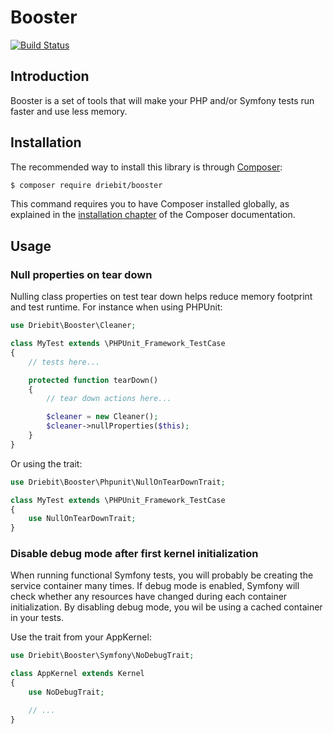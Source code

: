 Booster
=======

[![Build Status](https://travis-ci.org/driebit/booster.svg?branch=master)](https://travis-ci.org/driebit/booster)

Introduction
------------

Booster is a set of tools that will make your PHP and/or Symfony tests run
faster and use less memory.

Installation
------------

The recommended way to install this library is through [Composer](http://getcomposer.org):

```bash
$ composer require driebit/booster
```

This command requires you to have Composer installed globally, as explained
in the [installation chapter](https://getcomposer.org/doc/00-intro.md)
of the Composer documentation.

Usage
-----

### Null properties on tear down

Nulling class properties on test tear down helps reduce memory footprint and
test runtime. For instance when using PHPUnit:

```php
use Driebit\Booster\Cleaner;

class MyTest extends \PHPUnit_Framework_TestCase
{
    // tests here...

    protected function tearDown()
    {
        // tear down actions here...

        $cleaner = new Cleaner();
        $cleaner->nullProperties($this);
    }
}
```

Or using the trait:

```php
use Driebit\Booster\Phpunit\NullOnTearDownTrait;

class MyTest extends \PHPUnit_Framework_TestCase
{
    use NullOnTearDownTrait;
}
```

### Disable debug mode after first kernel initialization

When running functional Symfony tests, you will probably be creating the service
container many times. If debug mode is enabled, Symfony will check whether any
resources have changed during each container initialization. By disabling
debug mode, you wil be using a cached container in your tests.

Use the trait from your AppKernel:

```php
use Driebit\Booster\Symfony\NoDebugTrait;

class AppKernel extends Kernel
{
    use NoDebugTrait;

    // ...
}
